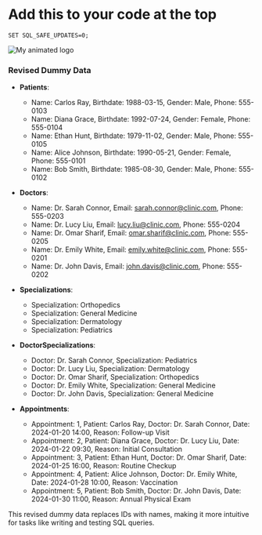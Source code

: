 # Add this to your code at the top

```
SET SQL_SAFE_UPDATES=0;
```

![My animated logo](diagram)

### Revised Dummy Data

- **Patients**:
  - Name: Carlos Ray, Birthdate: 1988-03-15, Gender: Male, Phone: 555-0103
  - Name: Diana Grace, Birthdate: 1992-07-24, Gender: Female, Phone: 555-0104
  - Name: Ethan Hunt, Birthdate: 1979-11-02, Gender: Male, Phone: 555-0105
  - Name: Alice Johnson, Birthdate: 1990-05-21, Gender: Female, Phone: 555-0101
  - Name: Bob Smith, Birthdate: 1985-08-30, Gender: Male, Phone: 555-0102

- **Doctors**:
  - Name: Dr. Sarah Connor, Email: sarah.connor@clinic.com, Phone: 555-0203
  - Name: Dr. Lucy Liu, Email: lucy.liu@clinic.com, Phone: 555-0204
  - Name: Dr. Omar Sharif, Email: omar.sharif@clinic.com, Phone: 555-0205
  - Name: Dr. Emily White, Email: emily.white@clinic.com, Phone: 555-0201
  - Name: Dr. John Davis, Email: john.davis@clinic.com, Phone: 555-0202

- **Specializations**:
  - Specialization: Orthopedics
  - Specialization: General Medicine
  - Specialization: Dermatology
  - Specialization: Pediatrics

- **DoctorSpecializations**:
  - Doctor: Dr. Sarah Connor, Specialization: Pediatrics
  - Doctor: Dr. Lucy Liu, Specialization: Dermatology
  - Doctor: Dr. Omar Sharif, Specialization: Orthopedics
  - Doctor: Dr. Emily White, Specialization: General Medicine
  - Doctor: Dr. John Davis, Specialization: General Medicine

- **Appointments**:
  - Appointment: 1, Patient: Carlos Ray, Doctor: Dr. Sarah Connor, Date: 2024-01-20 14:00, Reason: Follow-up Visit
  - Appointment: 2, Patient: Diana Grace, Doctor: Dr. Lucy Liu, Date: 2024-01-22 09:30, Reason: Initial Consultation
  - Appointment: 3, Patient: Ethan Hunt, Doctor: Dr. Omar Sharif, Date: 2024-01-25 16:00, Reason: Routine Checkup
  - Appointment: 4, Patient: Alice Johnson, Doctor: Dr. Emily White, Date: 2024-01-28 10:00, Reason: Vaccination
  - Appointment: 5, Patient: Bob Smith, Doctor: Dr. John Davis, Date: 2024-01-30 11:00, Reason: Annual Physical Exam

This revised dummy data replaces IDs with names, making it more intuitive for tasks like writing and testing SQL queries.
